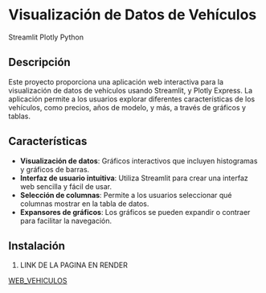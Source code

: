 # Visualización de Datos de Vehículos

Streamlit
Plotly
Python

## Descripción

Este proyecto proporciona una aplicación web interactiva para la visualización de datos de vehículos usando Streamlit,  y Plotly Express. La aplicación permite a los usuarios explorar diferentes características de los vehículos, como precios, años de modelo, y más, a través de gráficos y tablas.

## Características

- **Visualización de datos**: Gráficos interactivos que incluyen histogramas y gráficos de barras.
- **Interfaz de usuario intuitiva**: Utiliza Streamlit para crear una interfaz web sencilla y fácil de usar.
- **Selección de columnas**: Permite a los usuarios seleccionar qué columnas mostrar en la tabla de datos.
- **Expansores de gráficos**: Los gráficos se pueden expandir o contraer para facilitar la navegación.

## Instalación

1. LINK DE LA PAGINA EN RENDER

  [WEB_VEHICULOS](https://web-vehiculos.onrender.com)  
